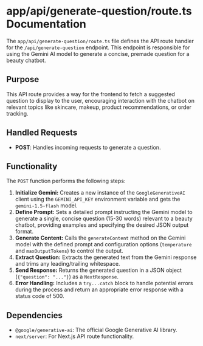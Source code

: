 # app/api/generate-question/route.ts Documentation

The `app/api/generate-question/route.ts` file defines the API route handler for the `/api/generate-question` endpoint. This endpoint is responsible for using the Gemini AI model to generate a concise, premade question for a beauty chatbot.

## Purpose

This API route provides a way for the frontend to fetch a suggested question to display to the user, encouraging interaction with the chatbot on relevant topics like skincare, makeup, product recommendations, or order tracking.

## Handled Requests

-   **POST**: Handles incoming requests to generate a question.

## Functionality

The `POST` function performs the following steps:

1.  **Initialize Gemini:** Creates a new instance of the `GoogleGenerativeAI` client using the `GEMINI_API_KEY` environment variable and gets the `gemini-1.5-flash` model.
2.  **Define Prompt:** Sets a detailed prompt instructing the Gemini model to generate a single, concise question (15-30 words) relevant to a beauty chatbot, providing examples and specifying the desired JSON output format.
3.  **Generate Content:** Calls the `generateContent` method on the Gemini model with the defined prompt and configuration options (`temperature` and `maxOutputTokens`) to control the output.
4.  **Extract Question:** Extracts the generated text from the Gemini response and trims any leading/trailing whitespace.
5.  **Send Response:** Returns the generated question in a JSON object (`{"question": "..."}`) as a `NextResponse`.
6.  **Error Handling:** Includes a `try...catch` block to handle potential errors during the process and return an appropriate error response with a status code of 500.

## Dependencies

-   `@google/generative-ai`: The official Google Generative AI library.
-   `next/server`: For Next.js API route functionality.

